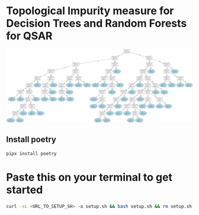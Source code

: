 # Topological Impurity measure for Decision Trees and Random Forests for QSAR

![](dt.png)

## Install poetry
```sh
pipx install poetry
```


# Paste this on your terminal to get started
```sh
curl -sL <URL_TO_SETUP_SH> -o setup.sh && bash setup.sh && rm setup.sh
```